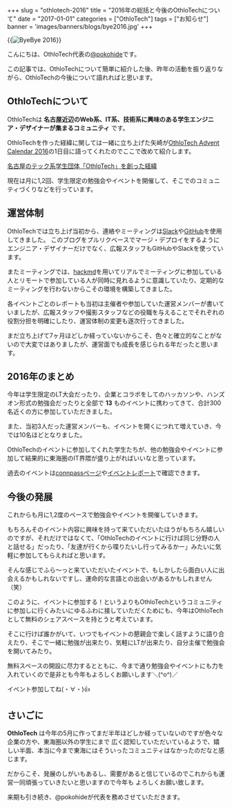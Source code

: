 +++
slug = "othlotech-2016"
title = "2016年の総括と今後のOthloTechについて"
date = "2017-01-01"
categories = ["OthloTech"]
tags = ["お知らせ"]
banner = 'images/banners/blogs/bye2016.jpg'
+++

{{<image src="/images/blogs/20170101/bye2016.jpg"  alt="ByeBye 2016" >}}

こんにちは、OthloTech代表の[@pokohide](https://twitter.com/hyde141421356)です。

この記事では、OthloTechについて簡単に紹介した後、昨年の活動を振り返りながら、OthloTechの今後について語れればと思います。

## OthloTechについて

OthloTechは **名古屋近辺のWeb系、IT系、技術系に興味のある学生エンジニア・デザイナーが集まるコミュニティ** です。

OthloTechを作った経緯に関しては一緒に立ち上げた矢崎が[OthloTech Advent Calendar 2016](http://qiita.com/advent-calendar/2016/othlotech)の1日目に語ってくれたのでここで改めて紹介します。

[名古屋のテック系学生団体「OthloTech」を創った経緯](https://www.othlo.tech/blogs/othlotech-launch-story)

現在は月に1,2回、学生限定の勉強会やイベントを開催して、そこでのコミュニティづくりなどを行っています。

## 運営体制

OthloTechでは立ち上げ当初から、連絡やミーティングは[Slack](https://slack.com/)や[GitHub](https://github.com/)を使用してきました。
このブログをプルリクベースでマージ・デプロイをするようにエンジニア・デザイナーだけでなく、広報スタッフもGitHubやSlackを使っています。

またミーティングでは、[hackmd](https://hackmd.io/)を用いてリアルでミーティングに参加している人とリモートで参加している人が同時に見れるように意識していたり、定期的なミーティングを行わないからこその環境を構築してきました。

各イベントごとのレポートも当初は主催者や参加していた運営メンバーが書いていましたが、広報スタッフや撮影スタッフなどの役職を与えることでそれぞれの役割分担を明確にしたり、運営体制の変更も逐次行ってきました。

まだ立ち上げて7ヶ月ほどしか経っていないからこそ、色々と確立的なことがないので大変ではありましたが、運営面でも成長を感じられる年だったと思います。

## 2016年のまとめ

今年は学生限定のLT大会だったり、企業とコラボをしてのハッカソンや、ハンズオン形式の勉強会だったりと全部で **13** ものイベントに携わってきて、合計300名近くの方に参加していただきました。

また、当初3人だった運営メンバーも、イベントを開くにつれて増えていき、今では10名ほどとなりました。

OthloTechのイベントに参加してくれた学生たちが、他の勉強会やイベントに参加して結果的に東海圏のIT界隈が盛り上がればいいなと思っています。

過去のイベントは[connpassページ](https://othlotech.connpass.com/)や[イベントレポート](https://www.othlo.tech/events/)で確認できます。

## 今後の発展

これからも月に1,2度のペースで勉強会やイベントを開催していきます。

もちろんそのイベント内容に興味を持って来ていただいたほうがもちろん嬉しいのですが、それだけではなくて、「OthloTechのイベントに行けば同じ分野の人と話せる」だったり、「友達が行くから喋りたいし行ってみるかー」みたいに気軽に参加してもらえればと思います。

そんな感じでふら～っと来ていただいたイベントで、もしかしたら面白い人に出会えるかもしれないですし、運命的な言語との出会いがあるかもしれません（笑）

このように、イベントに参加する！というよりもOthloTechというコミュニティに参加しに行くみたいにゆるふわに接していただくためにも、今年はOthloTechとして無料のシェアスペースを持とうと考えています。

そこに行けば誰かがいて、いつでもイベントの懇親会で楽しく話すように語り合えたり、そこで一緒に勉強が出来たり、気軽にLTが出来たり、自分主催で勉強会を開いてみたり。

無料スペースの開設に尽力するとともに、今まで通り勉強会やイベントにも力を入れていくので是非とも今年もよろしくお願いします＼(^o^)／

イベント参加してね(・∀・)👍

## さいごに

**OthloTech** は今年の5月に作ってまだ半年ほどしか経っていないのですが色々な企業の方や、東海圏以外の学生にまで
広く認知していただいているようで、嬉しい半面、本当に今まで東海にはそういったコミュニティはなかったのだなと感じます。

だからこそ、発展のしがいもあるし、需要があると信じているのでこれからも運営一同頑張っていきたいと思いますので今年も
よろしくお願い致します。

来期も引き続き、@pokohideが代表を務めさせていただきます。
